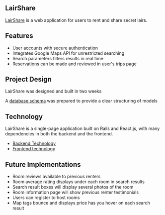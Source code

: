 ## LairShare

[LairShare](http://www.lairshare.xyz) is a web application for users to rent and share secret lairs.


## Features

- User accounts with secure authentication
- Integrates Google Maps API for unrestricted searching
- Search parameters filters results in real time
- Reservations can be made and reviewed in user's trips page


## Project Design

LairShare was designed and built in two weeks


A [database schema](./docs/schema.md) was prepared to provide a clear structuring of models


## Technology

LairShare is a single-page application built on Rails and React.js, with many dependencies in both the backend and the frontend.

- [Backend Technology](./docs/backend.md)
- [Frontend technology](./docs/frontend.md)

## Future Implementations

- Room reviews available to previous renters
- Room average rating displays under each room in search results
- Search result boxes will display several photos of the room
- Room information page will show previous renter testimonials
- Users can register to host rooms
- Map tags bounce and displays price has you hover on each search result
